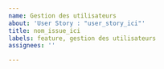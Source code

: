 ```yaml
---
name: Gestion des utilisateurs
about: 'User Story : "user_story_ici"'
title: nom_issue_ici
labels: feature, gestion des utilisateurs
assignees: ''

---
```




